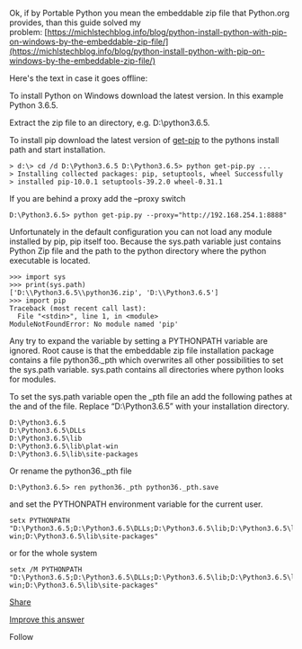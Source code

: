 Ok, if by Portable Python you mean the embeddable zip file that Python.org provides, than this guide solved my problem: [https://michlstechblog.info/blog/python-install-python-with-pip-on-windows-by-the-embeddable-zip-file/](https://michlstechblog.info/blog/python-install-python-with-pip-on-windows-by-the-embeddable-zip-file/)

Here's the text in case it goes offline:

To install Python on Windows download the latest version. In this example Python 3.6.5.

Extract the zip file to an directory, e.g. D:\python3.6.5.

To install pip download the latest version of [get-pip](https://bootstrap.pypa.io/get-pip.py) to the pythons install path and start installation.

```
> d:\> cd /d D:\Python3.6.5 D:\Python3.6.5> python get-pip.py ...
> Installing collected packages: pip, setuptools, wheel Successfully
> installed pip-10.0.1 setuptools-39.2.0 wheel-0.31.1
```

If you are behind a proxy add the –proxy switch

```
D:\Python3.6.5> python get-pip.py --proxy="http://192.168.254.1:8888"
```

Unfortunately in the default configuration you can not load any module installed by pip, pip itself too. Because the sys.path variable just contains Python Zip file and the path to the python directory where the python executable is located.

```
>>> import sys
>>> print(sys.path)
['D:\\Python3.6.5\\python36.zip', 'D:\\Python3.6.5']
>>> import pip
Traceback (most recent call last):
  File "<stdin>", line 1, in <module>
ModuleNotFoundError: No module named 'pip'
```

Any try to expand the variable by setting a PYTHONPATH variable are ignored. Root cause is that the embeddable zip file installation package contains a file python36._pth which overwrites all other possibilities to set the sys.path variable. sys.path contains all directories where python looks for modules.

To set the sys.path variable open the _pth file an add the following pathes at the and of the file. Replace “D:\Python3.6.5” with your installation directory.

```
D:\Python3.6.5
D:\Python3.6.5\DLLs
D:\Python3.6.5\lib
D:\Python3.6.5\lib\plat-win
D:\Python3.6.5\lib\site-packages
```

Or rename the python36._pth file

```
D:\Python3.6.5> ren python36._pth python36._pth.save
```

and set the PYTHONPATH environment variable for the current user.

```
setx PYTHONPATH "D:\Python3.6.5;D:\Python3.6.5\DLLs;D:\Python3.6.5\lib;D:\Python3.6.5\lib\plat-win;D:\Python3.6.5\lib\site-packages"
```

or for the whole system

```
setx /M PYTHONPATH "D:\Python3.6.5;D:\Python3.6.5\DLLs;D:\Python3.6.5\lib;D:\Python3.6.5\lib\plat-win;D:\Python3.6.5\lib\site-packages"
```

[Share](https://stackoverflow.com/a/55271031 "Short permalink to this answer")

[Improve this answer](https://stackoverflow.com/posts/55271031/edit)

Follow